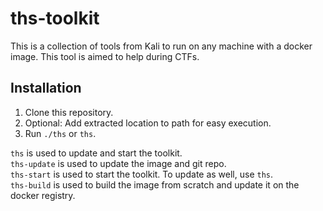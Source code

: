 # ths-toolkit

This is a collection of tools from Kali to run on any machine with a docker image. This tool is aimed to help during CTFs.

## Installation
1. Clone this repository.
1. Optional: Add extracted location to path for easy execution.
1. Run `./ths` or `ths`.

`ths` is used to update and start the toolkit.  
`ths-update` is used to update the image and git repo.  
`ths-start` is used to start the toolkit. To update as well, use `ths`.  
`ths-build` is used to build the image from scratch and update it on the docker registry.  
